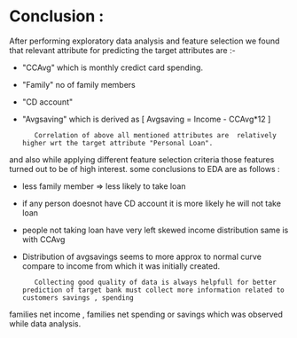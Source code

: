 # Conclusion : 
After performing exploratory data analysis and feature selection we found that relevant attribute for predicting the target attributes
are :-
 * "CCAvg" which is monthly credict card spending.
 * "Family" no of family members
 * "CD account"
 * "Avgsaving" which is derived as [ Avgsaving = Income - CCAvg*12  ]
              
	      Correlation of above all mentioned attributes are  relatively higher wrt the target attribute "Personal Loan".
 and also while applying different feature selection criteria those features turned out to be of high interest.
 some conclusions to EDA are as follows :
 * less family member => less likely to take loan
 * if any person doesnot have CD account it is more likely he will not take loan
 * people not taking loan have very left skewed income distribution same is with CCAvg
 * Distribution of avgsavings seems to more approx to normal curve compare to income from which it was initially created.
  
	      Collecting good quality of data is always helpfull for better prediction of target bank must collect more information related to customers savings , spending
  families net income , families net spending or savings  which was observed while data analysis.
 
 
